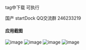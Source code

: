 
tag中下载 可执行



国产 startDock   QQ交流群 246233219 


#### 应用截图


![image](https://github.com/msfm2018/win_mac_tool/blob/v4.1/image/ok.png)
![image](https://github.com/msfm2018/win_mac_tool/blob/v2.2/b.png)
![image](https://github.com/msfm2018/win_mac_tool/blob/v2.2/a.png)
![image](https://github.com/msfm2018/win_mac_tool/blob/v2.2/c.png)
